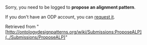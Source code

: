 Sorry, you need to be logged to __propose an alignment pattern__. 


If you don't have an ODP account, you can [request it](http://ontologydesignpatterns.org/wiki/Special:RequestAccount "Special:RequestAccount").





Retrieved from "[http://ontologydesignpatterns.org/wiki/Submissions:ProposeALP](../Submissions/ProposeALP)"